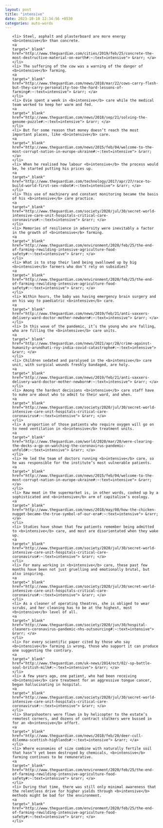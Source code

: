 ```yaml
---
layout: post
title: "intensive"
date: 2023-10-10 12:34:56 +0530
categories: auto-words
---
```

<ol>

    <li> Steel, asphalt and plasterboard are more energy <b>intensive</b> than concrete.
    <a 
    target="_blank" 
    href="http://www.theguardian.com/cities/2019/feb/25/concrete-the-most-destructive-material-on-earth#:~:text=intensive"> &rarr; </a>
    </li>
    <li> The suffering of the cow was a warning of the danger of <b>intensive</b> farming.
    <a 
    target="_blank" 
    href="http://www.theguardian.com/news/2018/mar/22/cows-carry-flesh-but-they-carry-personality-too-the-hard-lessons-of-farming#:~:text=intensive"> &rarr; </a>
    </li>
    <li> Evie spent a week in <b>intensive</b> care while the medical team worked to keep her warm and fed.
    <a 
    target="_blank" 
    href="http://www.theguardian.com/news/2018/sep/21/solving-the-genome-puzzle#:~:text=intensive"> &rarr; </a>
    </li>
    <li> But for some reason that money doesn’t reach the most important places, like <b>intensive</b> care.
    <a 
    target="_blank" 
    href="http://www.theguardian.com/news/2015/feb/04/welcome-to-the-most-corrupt-nation-in-europe-ukraine#:~:text=intensive"> &rarr; </a>
    </li>
    <li> When he realised how labour <b>intensive</b> the process would be, he started putting his prices up.
    <a 
    target="_blank" 
    href="http://www.theguardian.com/technology/2017/apr/27/race-to-build-world-first-sex-robot#:~:text=intensive"> &rarr; </a>
    </li>
    <li> This use of machinery and constant monitoring became the basis of his <b>intensive</b> care practice.
    <a 
    target="_blank" 
    href="http://www.theguardian.com/society/2020/jul/30/secret-world-intensive-care-unit-hospitals-critical-care-coronavirus#:~:text=intensive"> &rarr; </a>
    </li>
    <li> Memories of resilience in adversity were inevitably a factor in the growth of <b>intensive</b> farming.
    <a 
    target="_blank" 
    href="http://www.theguardian.com/environment/2020/feb/25/the-end-of-farming-rewilding-intensive-agriculture-food-safety#:~:text=intensive"> &rarr; </a>
    </li>
    <li> What is to stop their land being swallowed up by big <b>intensive</b> farmers who don’t rely on subsidies?
    <a 
    target="_blank" 
    href="http://www.theguardian.com/environment/2020/feb/25/the-end-of-farming-rewilding-intensive-agriculture-food-safety#:~:text=intensive"> &rarr; </a>
    </li>
    <li> Within hours, the baby was having emergency brain surgery and on his way to paediatric <b>intensive</b> care.
    <a 
    target="_blank" 
    href="http://www.theguardian.com/news/2019/feb/21/anti-vaxxers-delivery-ward-doctor-mother-newborn#:~:text=intensive"> &rarr; </a>
    </li>
    <li> In this wave of the pandemic, it’s the young who are falling, who are filling the <b>intensive</b> care units.
    <a 
    target="_blank" 
    href="http://www.theguardian.com/news/2021/apr/28/crime-against-humanity-arundhati-roy-india-covid-catastrophe#:~:text=intensive"> &rarr; </a>
    </li>
    <li> Children sedated and paralysed in the <b>intensive</b> care unit, with surgical wounds freshly bandaged, are holy.
    <a 
    target="_blank" 
    href="http://www.theguardian.com/news/2019/feb/21/anti-vaxxers-delivery-ward-doctor-mother-newborn#:~:text=intensive"> &rarr; </a>
    </li>
    <li> Among the hardest decisions <b>intensive</b> care staff have to make are about who to admit to their ward, and when.
    <a 
    target="_blank" 
    href="http://www.theguardian.com/society/2020/jul/30/secret-world-intensive-care-unit-hospitals-critical-care-coronavirus#:~:text=intensive"> &rarr; </a>
    </li>
    <li> A proportion of those patients who require oxygen will go on to need ventilation in <b>intensive</b> treatment units.
    <a 
    target="_blank" 
    href="http://www.theguardian.com/world/2020/mar/20/were-clearing-the-decks-a-gp-on-watching-the-coronavirus-pandemic-unfold#:~:text=intensive"> &rarr; </a>
    </li>
    <li> He led the team of doctors running <b>intensive</b> care, so he was responsible for the institute’s most vulnerable patients.
    <a 
    target="_blank" 
    href="http://www.theguardian.com/news/2015/feb/04/welcome-to-the-most-corrupt-nation-in-europe-ukraine#:~:text=intensive"> &rarr; </a>
    </li>
    <li> Raw meat in the supermarket is, in other words, cooked up by a sophisticated and <b>intensive</b> arm of capitalism’s ecology.
    <a 
    target="_blank" 
    href="http://www.theguardian.com/news/2018/may/08/how-the-chicken-nugget-became-the-true-symbol-of-our-era#:~:text=intensive"> &rarr; </a>
    </li>
    <li> Studies have shown that few patients remember being admitted to <b>intensive</b> care, and most are disorientated when they wake up.
    <a 
    target="_blank" 
    href="http://www.theguardian.com/society/2020/jul/30/secret-world-intensive-care-unit-hospitals-critical-care-coronavirus#:~:text=intensive"> &rarr; </a>
    </li>
    <li> For many working in <b>intensive</b> care, these past few months have been not just gruelling and emotionally brutal, but also inspiring.
    <a 
    target="_blank" 
    href="http://www.theguardian.com/society/2020/jul/30/secret-world-intensive-care-unit-hospitals-critical-care-coronavirus#:~:text=intensive"> &rarr; </a>
    </li>
    <li> As a cleaner of operating theatres, she is obliged to wear scrubs, and her cleaning has to be at the highest, most <b>intensive</b> level of all.
    <a 
    target="_blank" 
    href="http://www.theguardian.com/society/2020/jun/30/hospital-cleaners-coronavirus-pandemic-nhs-outsourcing#:~:text=intensive"> &rarr; </a>
    </li>
    <li> For every scientific paper cited by those who say <b>intensive</b> farming is wrong, those who support it can produce one suggesting the contrary.
    <a 
    target="_blank" 
    href="http://www.theguardian.com/uk-news/2014/oct/02/-sp-battle-soul-british-milk#:~:text=intensive"> &rarr; </a>
    </li>
    <li> A few years ago, one patient, who had been receiving <b>intensive</b> care treatment for an aggressive tongue cancer, began hallucinating in hospital.
    <a 
    target="_blank" 
    href="http://www.theguardian.com/society/2020/jul/30/secret-world-intensive-care-unit-hospitals-critical-care-coronavirus#:~:text=intensive"> &rarr; </a>
    </li>
    <li> Sharpshooters were flown in by helicopter to the estate’s remotest corners, and dozens of contract stalkers were bussed in for an <b>intensive</b> effort.
    <a 
    target="_blank" 
    href="http://www.theguardian.com/news/2018/feb/20/deer-cull-dilemma-scottish-highlands#:~:text=intensive"> &rarr; </a>
    </li>
    <li> Where economies of size combine with naturally fertile soil that hasn’t yet been destroyed by chemicals, <b>intensive</b> farming continues to be remunerative.
    <a 
    target="_blank" 
    href="http://www.theguardian.com/environment/2020/feb/25/the-end-of-farming-rewilding-intensive-agriculture-food-safety#:~:text=intensive"> &rarr; </a>
    </li>
    <li> During that time, there was still only minimal awareness that the relentless drive for higher yields through <b>intensive</b> methods might be bad for the environment.
    <a 
    target="_blank" 
    href="http://www.theguardian.com/environment/2020/feb/25/the-end-of-farming-rewilding-intensive-agriculture-food-safety#:~:text=intensive"> &rarr; </a>
    </li>
